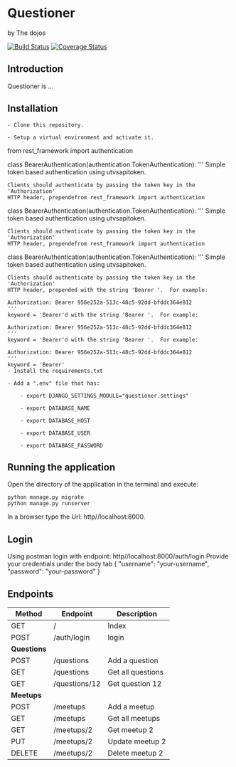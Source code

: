 # Questioner
by The dojos

[![Build Status](https://travis-ci.com/kbjude/questioner.svg?branch=develop)](https://travis-ci.com/kbjude/questioner)
[![Coverage Status](https://coveralls.io/repos/github/kbjude/questioner/badge.svg?branch=develop)](https://coveralls.io/github/kbjude/questioner?branch=develop)

## Introduction
Questioner is ...

## Installation
    - Clone this repository.

    - Setup a virtual environment and activate it.
from rest_framework import authentication

class BearerAuthentication(authentication.TokenAuthentication):
    '''
    Simple token based authentication using utvsapitoken.

    Clients should authenticate by passing the token key in the 'Authorization'
    HTTP header, prependefrom rest_framework import authentication


class BearerAuthentication(authentication.TokenAuthentication):
    '''
    Simple token based authentication using utvsapitoken.

    Clients should authenticate by passing the token key in the 'Authorization'
    HTTP header, prependefrom rest_framework import authentication

class BearerAuthentication(authentication.TokenAuthentication):
    '''
    Simple token based authentication using utvsapitoken.

    Clients should authenticate by passing the token key in the 'Authorization'
    HTTP header, prepended with the string 'Bearer '.  For example:

    Authorization: Bearer 956e252a-513c-48c5-92dd-bfddc364e812
    '''
    keyword = 'Bearer'd with the string 'Bearer '.  For example:

    Authorization: Bearer 956e252a-513c-48c5-92dd-bfddc364e812
    '''
    keyword = 'Bearer'd with the string 'Bearer '.  For example:

    Authorization: Bearer 956e252a-513c-48c5-92dd-bfddc364e812
    '''
    keyword = 'Bearer'
    - Install the requirements.txt

    - Add a ".env" file that has:

        - export DJANGO_SETTINGS_MODULE="questioner.settings"

        - export DATABASE_NAME

        - export DATABASE_HOST

        - export DATABASE_USER

        - export DATABASE_PASSWORD

 ## Running the application
  Open the directory of the application in the terminal and execute:

    python manage.py migrate
    python manage.py runserver

   In a browser type the Url: http//localhost:8000.

 ## Login
  Using postman login with endpoint: http//localhost:8000/auth/login
  Provide your credentials under the body tab
  {
  	"username": "your-username",
	  "password": "your-password"
  }

 ## Endpoints
| Method        | Endpoint      | Description       |
| ------------- | ------------- | ----------------- |
| GET           | /             | Index             |
| POST          | /auth/login   | login             |
| __Questions__ |
| POST          | /questions    | Add a question    |
| GET           | /questions    | Get all questions |
| GET           | /questions/12 | Get question 12   |
| __Meetups__   |
| POST          | /meetups      | Add a meetup      |
| GET           | /meetups      | Get all meetups   |
| GET           | /meetups/2    | Get meetup 2      |
| PUT           | /meetups/2    | Update meetup 2   |
| DELETE        | /meetups/2    | Delete meetup 2   |
